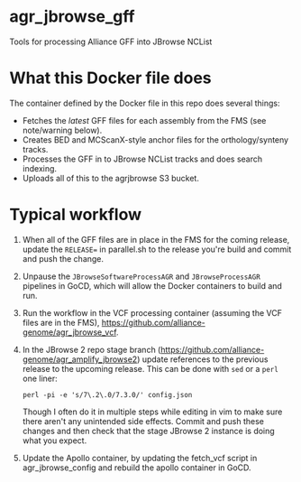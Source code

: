# agr_jbrowse_gff

Tools for processing Alliance GFF into JBrowse NCList

# What this Docker file does

The container defined by the Docker file in this repo does several things:

- Fetches the _latest_ GFF files for each assembly from the FMS (see note/warning
  below).
- Creates BED and MCScanX-style anchor files for the orthology/synteny tracks.
- Processes the GFF in to JBrowse NCList tracks and does search indexing.
- Uploads all of this to the agrjbrowse S3 bucket.

# Typical workflow

1. When all of the GFF files are in place in the FMS for the coming release,
   update the `RELEASE=` in parallel.sh to the release you're build and commit
   and push the change.

2. Unpause the `JBrowseSoftwareProcessAGR` and `JBrowseProcessAGR` pipelines
   in GoCD, which will allow the Docker containers to build and run.

3. Run the workflow in the VCF processing container (assuming the VCF files
   are in the FMS), https://github.com/alliance-genome/agr_jbrowse_vcf.

4. In the JBrowse 2 repo stage branch
   (https://github.com/alliance-genome/agr_amplify_jbrowse2) update references
   to the previous release to the upcoming release. This can be done with `sed`
   or a `perl` one liner:

   ```
   perl -pi -e 's/7\.2\.0/7.3.0/' config.json
   ```

   Though I often do it in multiple steps while editing in vim to make sure
   there aren't any unintended side effects. Commit and push these changes and
   then check that the stage JBrowse 2 instance is doing what you expect.

5. Update the Apollo container, by updating the fetch_vcf script in agr_jbrowse_config
   and rebuild the apollo container in GoCD.
